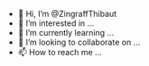 - 👋 Hi, I’m @ZingraffThibaut
- 👀 I’m interested in ...
- 🌱 I’m currently learning ...
- 💞️ I’m looking to collaborate on ...
- 📫 How to reach me ...

<!---
ZingraffThibaut/ZingraffThibaut is a ✨ special ✨ repository because its `README.md` (this file) appears on your GitHub profile.
You can click the Preview link to take a look at your changes.
--->
